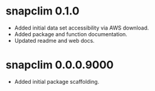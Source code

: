 # snapclim 0.1.0

* Added initial data set accessibility via AWS download.
* Added package and function documentation.
* Updated readme and web docs.

# snapclim 0.0.0.9000

* Added initial package scaffolding.
